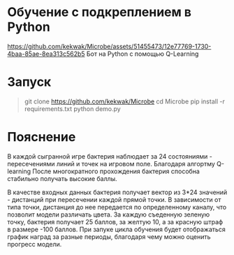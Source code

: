 # Обучение с подкреплением в Python
https://github.com/kekwak/Microbe/assets/51455473/12e77769-1730-4baa-85ae-8ea313c562b5
Бот на Python с помощью Q-Learning

# Запуск
>git clone https://github.com/kekwak/Microbe
>cd Microbe
>pip install -r requirements.txt
>python demo.py

# Пояснение
В каждой сыгранной игре бактерия наблюдает за 24 состояниями - пересечениями линий и точек на игровом поле. Благодаря алгортму Q-learning После многократного прохождения бактерия способна стабильно получать высокие баллы.

В качестве входных данных бактерия получает вектор из 3*24 значений - дистанций при пересечении каждой прямой точки. В зависимости от типа точки, дистанция до нее передается по определенному каналу, что позволит модели различать цвета. За каждую съеденную зеленую точку, бактерия получает 25 баллов, за желтую 10, а за красную штраф в размере -100 баллов. При запуке цикла обучения будет отображаться график наград за разные периоды, благодаря чему можно оценить прогресс модели.
